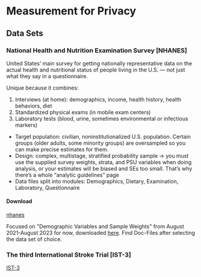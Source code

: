 # Measurement for Privacy

## Data Sets

### National Health and Nutrition Examination Survey [NHANES]

United States’ main survey for getting nationally representative data on the actual health and nutritional status of people living in the U.S. — not just what they say in a questionnaire. 

Unique because it combines: 
1. Interviews (at home): demographics, income, health history, health behaviors, diet
2. Standardized physical exams (in mobile exam centers)
3. Laboratory tests (blood, urine, sometimes environmental or infectious markers)

- Target population: civilian, noninstitutionalized U.S. population. Certain groups (older adults, some minority groups) are oversampled so you can make precise estimates for them.
- Design: complex, multistage, stratified probability sample → you must use the supplied survey weights, strata, and PSU variables when doing analysis, or your estimates will be biased and SEs too small. That’s why there’s a whole “analytic guidelines” page
- Data files split into modules: Demographics, Dietary, Examination, Laboratory, Questionnaire

#### Download
[nhanes](https://www.cdc.gov/nchs/nhanes/index.html)

Focused on "Demographic Variables and Sample Weights" from August 2021-August 2023 for now, downloaded [here](https://wwwn.cdc.gov/nchs/nhanes/continuousnhanes/default.aspx?Cycle=2021-2023).
Find Doc-Files after selecting the data set of choice.

### The third International Stroke Trial [IST-3]
[IST-3](https://datashare.ed.ac.uk/handle/10283/1931)

